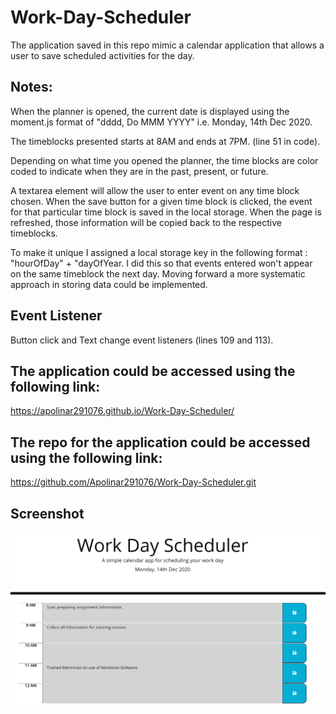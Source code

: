 # Work-Day-Scheduler
The application saved in this repo mimic a calendar application that allows a user to save scheduled activities for the day.

## Notes:
When the planner is opened, the current date is displayed using the moment.js format of "dddd, Do MMM YYYY" i.e. Monday, 14th Dec 2020.

The timeblocks presented starts at 8AM and ends at 7PM. (line 51 in code).

Depending on what time you opened the planner, the time blocks are color coded to indicate when they are in the past, present, or future.

A textarea element will allow the user to enter event on any time block chosen. When the save button for a given time block is clicked, the event for that particular time block is saved in the local storage. When the page is refreshed, those information will be copied back to the respective timeblocks. 

To make it unique I assigned a local storage key in the following format : "hourOfDay" + "dayOfYear. I did this so that events entered won't appear on the same timeblock the next day. Moving forward a more systematic approach in storing data could be implemented.

## Event Listener

Button click and Text change event listeners (lines 109 and 113).


## The application could be accessed using the following link:
https://apolinar291076.github.io/Work-Day-Scheduler/

## The repo for the application could be accessed using the following link:
 https://github.com/Apolinar291076/Work-Day-Scheduler.git
 

## Screenshot

![](img/scheduler-capture.PNG)





